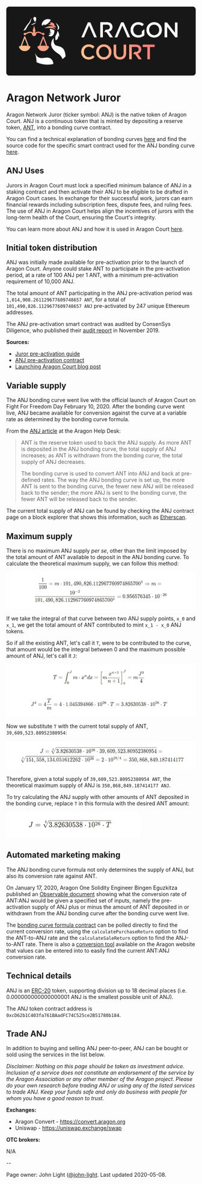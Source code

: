 ![](../design/logo/png/aragon-court.png)

# Aragon Network Juror

Aragon Network Juror (ticker symbol: ANJ) is the native token of Aragon Court. ANJ is a continuous token that is minted by depositing a reserve token, [ANT](https://wiki.aragon.org/network/aragon_network_token/), into a bonding curve contract.

You can find a technical explanation of bonding curves [here](https://yos.io/2018/11/10/bonding-curves) and find the source code for the specific smart contract used for the ANJ bonding curve [here](https://github.com/AragonBlack/fundraising/blob/next/apps/batched-bancor-market-maker/contracts/BatchedBancorMarketMaker.sol).

## ANJ Uses

Jurors in Aragon Court must lock a specified minimum balance of ANJ in a staking contract and then activate their ANJ to be eligible to be drafted in Aragon Court cases. In exchange for their successful work, jurors can earn financial rewards including subscription fees, dispute fees, and ruling fees. The use of ANJ in Aragon Court helps align the incentives of jurors with the long-term health of the Court, ensuring the Court's integrity.

You can learn more about ANJ and how it is used in Aragon Court [here](https://help.aragon.org/article/41-aragon-court).

## Initial token distribution

ANJ was initially made available for pre-activation prior to the launch of Aragon Court. Anyone could stake ANT to participate in the pre-activation period, at a rate of 100 ANJ per 1 ANT, with a minimum pre-activation requirement of 10,000 ANJ.

The total amount of ANT participating in the ANJ pre-activation period was `1,014,908.261129677609748657 ANT`, for a total of `101,490,826.1129677609748657 ANJ` pre-activated by 247 unique Ethereum addresses.

The ANJ pre-activation smart contract was audited by ConsenSys Diligence, who published their [audit report](https://diligence.consensys.net/audits/2019/11/aragonone-aragon-network-presale/) in November 2019.

**Sources:**
- [Juror pre-activation guide](https://blog.aragon.org/juror-pre-activation-guide/)
- [ANJ pre-activation contract](https://etherscan.io/address/0xf89c8752d82972f94a4d1331e010ed6593e8ec49#readProxyContract)
- [Launching Aragon Court blog post](https://blog.aragon.org/launching-aragon-court/)

## Variable supply

The ANJ bonding curve went live with the official launch of Aragon Court on Fight For Freedom Day February 10, 2020. After the bonding curve went live, ANJ became available for conversion against the curve at a variable rate as determined by the bonding curve formula.

From the [ANJ article](https://help.aragon.org/article/44-how-to-get-anj-and-become-an-aragon-court-juror) at the Aragon Help Desk:

> ANT is the reserve token used to back the ANJ supply. As more ANT is deposited in the ANJ bonding curve, the total supply of ANJ increases; as ANT is withdrawn from the bonding curve, the total supply of ANJ decreases.
> 
> The bonding curve is used to convert ANT into ANJ and back at pre-defined rates. The way the ANJ bonding curve is set up, the more ANT is sent to the bonding curve, the fewer new ANJ will be released back to the sender; the more ANJ is sent to the bonding curve, the fewer ANT will be released back to the sender.

The current total supply of ANJ can be found by checking the ANJ contract page on a block explorer that shows this information, such as [Etherscan](https://etherscan.io/token/0xcD62b1C403fa761BAadFC74C525ce2B51780b184#tokenInfo).

## Maximum supply

There is no maximum ANJ supply *per se*, other than the limit imposed by the total amount of ANT available to deposit in the ANJ bonding curve. To calculate the theoretical maximum supply, we can follow this method:

![$$\frac{1}{100} = m \cdot 101,490,826.112967760974865700^{3} \Rightarrow m = \frac{10^{-2}}{101,490,826.112967760974865700^{3}} = 0.956576345 \cdot 10^{-26}$$](images/ANJ-1.png)

If we take the integral of that curve between two ANJ supply points, `x_0` and `x_1`, we get the total amount of ANT contributed to mint `x_1 - x_0` ANJ tokens.

So if all the existing ANT, let's call it `T`, were to be contributed to the curve, that amount would be the integral between 0 and the maximum possible amount of ANJ, let's call it `J`:

![$$T = \int_{0}^{J}m \cdot x^n dx = \left(m \frac{x^{n+1}}{n+1} \right) {0}^{J} = m \frac{J^4}{4}$$; $$J^4 = 4 \frac{T}{m} = 4 \cdot 1.045394866 \cdot 10^{26} \cdot T = 3.82630538 \cdot 10^{26} \cdot T$$](images/ANJ-2.png)

Now we substitute `T` with the current total supply of ANT, `39,609,523.80952380954`:

![$$J = \sqrt(4){3.82630538 \cdot 10^{26} \cdot 39,609,523.80952380954} = \sqrt(4){151,558,134.051612262 \cdot 10^{26}} = 2 \cdot 10^{26/4} = 350,868,849.187414177$$](images/ANJ-3.png)

Therefore, given a total supply of `39,609,523.80952380954 ANT`, the theoretical maximum supply of ANJ is `350,868,849.187414177 ANJ`.

To try calculating the ANJ supply with other amounts of ANT deposited in the bonding curve, replace `T` in this formula with the desired ANT amount:

![$$J = \sqrt(4){3.82630538 \cdot 10^{26} \cdot T}$$](images/ANJ-4.png)

## Automated marketing making

The ANJ bonding curve formula not only determines the supply of ANJ, but also its conversion rate against ANT.

On January 17, 2020, Aragon One Solidity Engineer Bingen Eguzkitza published an [Observable document](https://observablehq.com/@anjbondingcurve/anj-bonding-curve) showing what the conversion rate of ANT:ANJ would be given a specified set of inputs, namely the pre-activation supply of ANJ plus or minus the amount of ANT deposited in or withdrawn from the ANJ bonding curve after the bonding curve went live.

The [bonding curve formula contract](https://etherscan.io/address/0x274aac49b63f07bf6998964ad20020b18383a09d#readContract) can be polled directly to find the current conversion rate, using the `calculatePurchaseReturn` option to find the ANT-to-ANJ rate and the `calculateSaleReturn` option to find the ANJ-to-ANT rate. There is also a [conversion tool](https://convert.aragon.org) available on the Aragon website that values can be entered into to easily find the current ANT:ANJ conversion rate.

## Technical details

ANJ is an [ERC-20](https://eips.ethereum.org/EIPS/eip-20) token, supporting division up to 18 decimal places (i.e. 0.000000000000000001 ANJ is the smallest possible unit of ANJ).

The ANJ token contract address is `0xcD62b1C403fa761BAadFC74C525ce2B51780b184`.

## Trade ANJ

In addition to buying and selling ANJ peer-to-peer, ANJ can be bought or sold using the services in the list below.

_Disclaimer: Nothing on this page should be taken as investment advice. Inclusion of a service does not constitute an endorsement of the service by the Aragon Association or any other member of the Aragon project. Please do your own research before trading ANJ or using any of the listed services to trade ANJ. Keep your funds safe and only do business with people for whom you have a good reason to trust._

**Exchanges:**

- Aragon Convert - https://convert.aragon.org  
- Uniswap - https://uniswap.exchange/swap

**OTC brokers:**

N/A

--

Page owner: John Light ([@john-light](https://github.com/john-light). Last updated 2020-05-08.
